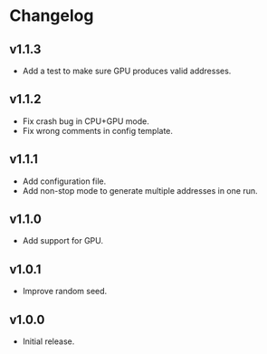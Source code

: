 ﻿# Changelog

## v1.1.3
- Add a test to make sure GPU produces valid addresses.

## v1.1.2
- Fix crash bug in CPU+GPU mode.
- Fix wrong comments in config template.

## v1.1.1
- Add configuration file.
- Add non-stop mode to generate multiple addresses in one run.

## v1.1.0
- Add support for GPU.

## v1.0.1
- Improve random seed.

## v1.0.0
- Initial release.
